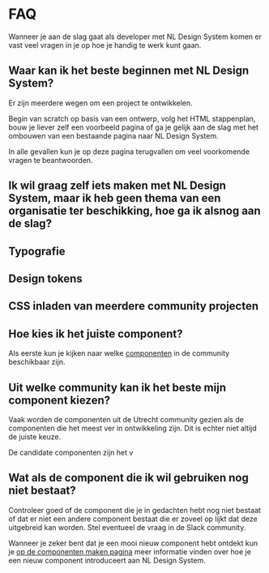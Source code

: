 # FAQ

Wanneer je aan de slag gaat als developer met NL Design System komen er vast veel vragen in je op hoe je handig te werk kunt gaan.

## Waar kan ik het beste beginnen met NL Design System?

Er zijn meerdere wegen om een project te ontwikkelen.

Begin van scratch op basis van een ontwerp, volg het HTML stappenplan, bouw je liever zelf een voorbeeld pagina of ga je gelijk aan de slag met het ombouwen van een bestaande pagina naar NL Design System.

In alle gevallen kun je op deze pagina terugvallen om veel voorkomende vragen te beantwoorden.

## Ik wil graag zelf iets maken met NL Design System, maar ik heb geen thema van een organisatie ter beschikking, hoe ga ik alsnog aan de slag?

## Typografie

## Design tokens

## CSS inladen van meerdere community projecten

## Hoe kies ik het juiste component?

Als eerste kun je kijken naar welke [componenten](/componenten) in de community beschikbaar zijn.

## Uit welke community kan ik het beste mijn component kiezen?

Vaak worden de componenten uit de Utrecht community gezien als de componenten die het meest ver in ontwikkeling zijn. Dit is echter niet altijd de juiste keuze.

De candidate componenten zijn het v

## Wat als de component die ik wil gebruiken nog niet bestaat?

Controleer goed of de component die je in gedachten hebt nog niet bestaat of dat er niet een andere component bestaat die er zoveel op lijkt dat deze uitgebreid kan worden. Stel eventueel de vraag in de Slack community.

Wanneer je zeker bent dat je een mooi nieuw component hebt ontdekt kun je [op de componenten maken pagina](/handboek/developer/componenten-maken) meer informatie vinden over hoe je een nieuw component introduceert aan NL Design System.
